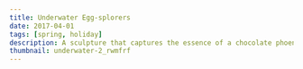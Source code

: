 ```yaml
---
title: Underwater Egg-splorers
date: 2017-04-01
tags: [spring, holiday]
description: A sculpture that captures the essence of a chocolate phoenix.
thumbnail: underwater-2_rwmfrf
---
```

